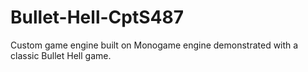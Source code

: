 # Bullet-Hell-CptS487
Custom game engine built on Monogame engine demonstrated with a classic Bullet Hell game.
